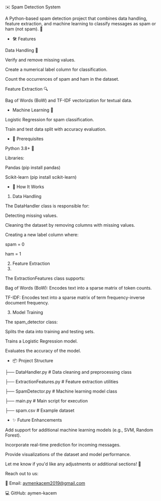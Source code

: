 ✉️ Spam Detection System

A Python-based spam detection project that combines data handling, feature extraction, and machine learning to classify messages as spam or ham (not spam). 🚀

- 🛠️ Features
  
Data Handling 🧹

Verify and remove missing values.

Create a numerical label column for classification.

Count the occurrences of spam and ham in the dataset.

Feature Extraction 🔍

Bag of Words (BoW) and TF-IDF vectorization for textual data.

- Machine Learning 🤖

Logistic Regression for spam classification.

Train and test data split with accuracy evaluation.

- 🧰 Prerequisites
  
Python 3.8+ 🐍

Libraries:

Pandas (pip install pandas)

Scikit-learn (pip install scikit-learn)

- 🚀 How It Works
  
1. Data Handling
   
The DataHandler class is responsible for:

Detecting missing values.

Cleaning the dataset by removing columns with missing values.

Creating a new label column where:

spam = 0

ham = 1

2. Feature Extraction
3. 
The ExtractionFeatures class supports:

Bag of Words (BoW): Encodes text into a sparse matrix of token counts.

TF-IDF: Encodes text into a sparse matrix of term frequency-inverse document frequency.

3. Model Training
   
The spam_detector class:

Splits the data into training and testing sets.

Trains a Logistic Regression model.

Evaluates the accuracy of the model.

- 📦 Project Structure

├── DataHandler.py           # Data cleaning and preprocessing class

├── ExtractionFeatures.py    # Feature extraction utilities

├── SpamDetector.py          # Machine learning model class

├── main.py                  # Main script for execution

├── spam.csv                 # Example dataset

- ✨ Future Enhancements
  
Add support for additional machine learning models (e.g., SVM, Random Forest).

Incorporate real-time prediction for incoming messages.

Provide visualizations of the dataset and model performance.

Let me know if you'd like any adjustments or additional sections! 🚀

Reach out to us:

📩 Email: aymenkacem2019@gmail.com

💻 GitHub: aymen-kacem


